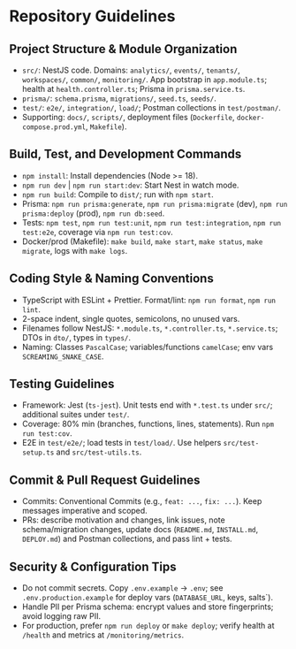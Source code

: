 # Repository Guidelines

## Project Structure & Module Organization
- `src/`: NestJS code. Domains: `analytics/`, `events/`, `tenants/`, `workspaces/`, `common/`, `monitoring/`. App bootstrap in `app.module.ts`; health at `health.controller.ts`; Prisma in `prisma.service.ts`.
- `prisma/`: `schema.prisma`, `migrations/`, `seed.ts`, `seeds/`.
- `test/`: `e2e/`, `integration/`, `load/`; Postman collections in `test/postman/`.
- Supporting: `docs/`, `scripts/`, deployment files (`Dockerfile`, `docker-compose.prod.yml`, `Makefile`).

## Build, Test, and Development Commands
- `npm install`: Install dependencies (Node >= 18).
- `npm run dev` | `npm run start:dev`: Start Nest in watch mode.
- `npm run build`: Compile to `dist/`; run with `npm start`.
- Prisma: `npm run prisma:generate`, `npm run prisma:migrate` (dev), `npm run prisma:deploy` (prod), `npm run db:seed`.
- Tests: `npm test`, `npm run test:unit`, `npm run test:integration`, `npm run test:e2e`, coverage via `npm run test:cov`.
- Docker/prod (Makefile): `make build`, `make start`, `make status`, `make migrate`, logs with `make logs`.

## Coding Style & Naming Conventions
- TypeScript with ESLint + Prettier. Format/lint: `npm run format`, `npm run lint`.
- 2-space indent, single quotes, semicolons, no unused vars.
- Filenames follow NestJS: `*.module.ts`, `*.controller.ts`, `*.service.ts`; DTOs in `dto/`, types in `types/`.
- Naming: Classes `PascalCase`; variables/functions `camelCase`; env vars `SCREAMING_SNAKE_CASE`.

## Testing Guidelines
- Framework: Jest (`ts-jest`). Unit tests end with `*.test.ts` under `src/`; additional suites under `test/`.
- Coverage: 80% min (branches, functions, lines, statements). Run `npm run test:cov`.
- E2E in `test/e2e/`; load tests in `test/load/`. Use helpers `src/test-setup.ts` and `src/test-utils.ts`.

## Commit & Pull Request Guidelines
- Commits: Conventional Commits (e.g., `feat: ...`, `fix: ...`). Keep messages imperative and scoped.
- PRs: describe motivation and changes, link issues, note schema/migration changes, update docs (`README.md`, `INSTALL.md`, `DEPLOY.md`) and Postman collections, and pass lint + tests.

## Security & Configuration Tips
- Do not commit secrets. Copy `.env.example` → `.env`; see `.env.production.example` for deploy vars (`DATABASE_URL`, keys, salts`).
- Handle PII per Prisma schema: encrypt values and store fingerprints; avoid logging raw PII.
- For production, prefer `npm run deploy` or `make deploy`; verify health at `/health` and metrics at `/monitoring/metrics`.

